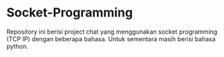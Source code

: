 # Socket-Programming

  Repository ini berisi project chat yang menggunakan socket programming (TCP IP) dengan beberapa bahasa. Untuk sementara masih berisi bahasa python.
